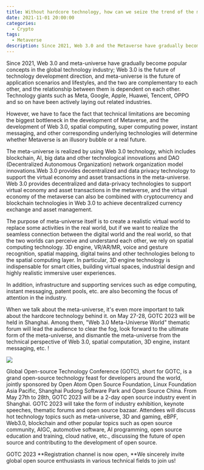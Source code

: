 ```yaml
---
title: Without hardcore technology, how can we seize the trend of the metaverse?
date: 2021-11-01 20:00:00
categories:
  - Crypto
tags:
  - Metaverse
description: Since 2021, Web 3.0 and the Metaverse have gradually become popular concepts in the global technology industry. Web 3.0 is the future direction of technological development, while the Metaverse is the future of application scenarios and lifestyles. The two complement each other and have a symbiotic relationship. Tech giants such as Meta, Google, Apple, Huawei, Tencent, OPPO, etc. are actively laying out related industries.
---
```


Since 2021, Web 3.0 and meta-universe have gradually become popular concepts in the global technology industry; Web 3.0 is the future of technology development direction, and meta-universe is the future of application scenarios and lifestyles, and the two are complementary to each other, and the relationship between them is dependent on each other. Technology giants such as Meta, Google, Apple, Huawei, Tencent, OPPO and so on have been actively laying out related industries.

However, we have to face the fact that technical limitations are becoming the biggest bottleneck in the development of Metaverse, and the development of Web 3.0, spatial computing, super computing power, instant messaging, and other corresponding underlying technologies will determine whether Metaverse is an illusory bubble or a real future.

The meta-universe is realized by using Web 3.0 technology, which includes blockchain, AI, big data and other technological innovations and DAO (Decentralized Autonomous Organization) network organization model innovations.Web 3.0 provides decentralized and data privacy technology to support the virtual economy and asset transactions in the meta-universe. Web 3.0 provides decentralized and data-privacy technologies to support virtual economy and asset transactions in the metaverse, and the virtual economy of the metaverse can also be combined with cryptocurrency and blockchain technologies in Web 3.0 to achieve decentralized currency exchange and asset management.

The purpose of meta-universe itself is to create a realistic virtual world to replace some activities in the real world, but if we want to realize the seamless connection between the digital world and the real world, so that the two worlds can perceive and understand each other, we rely on spatial computing technology. 3D engine, VR/AR/MR, voice and gesture recognition, spatial mapping, digital twins and other technologies belong to the spatial computing layer. In particular, 3D engine technology is indispensable for smart cities, building virtual spaces, industrial design and highly realistic immersive user experiences.

In addition, infrastructure and supporting services such as edge computing, instant messaging, patent pools, etc. are also becoming the focus of attention in the industry.

When we talk about the meta-universe, it's even more important to talk about the hardcore technology behind it. on May 27-28, GOTC 2023 will be held in Shanghai. Among them, "Web 3.0 Meta-Universe World" thematic forum will lead the audience to clear the fog, look forward to the ultimate form of the meta-universe, and dismantle the meta-universe from the technical perspective of Web 3.0, spatial computation, 3D engine, instant messaging, etc. !

![](https://oscimg.oschina.net/oscnet/up-30f4cdaa3c61b40b51d699600e5d68f7aaa.jpg)

Global Open-source Technology Conference (GOTC), short for GOTC, is a grand open-source technology feast for developers around the world, jointly sponsored by Open Atom Open Source Foundation, Linux Foundation Asia Pacific, Shanghai Pudong Software Park and Open Source China. From May 27th to 28th, GOTC 2023 will be a 2-day open source industry event in Shanghai. GOTC 2023 will take the form of industry exhibition, keynote speeches, thematic forums and open source bazaar. Attendees will discuss hot technology topics such as meta-universe, 3D and gaming, eBPF, Web3.0, blockchain and other popular topics such as open source community, AIGC, automotive software, AI programming, open source education and training, cloud native, etc., discussing the future of open source and contributing to the development of open source.

GOTC 2023 **Registration channel is now open, **We sincerely invite global open source enthusiasts in various technical fields to join us!